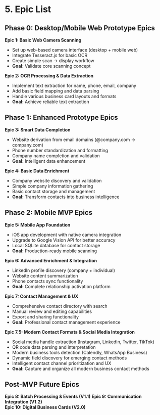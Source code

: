 # 5. Epic List

## Phase 0: Desktop/Mobile Web Prototype Epics

**Epic 1: Basic Web Camera Scanning**
- Set up web-based camera interface (desktop + mobile web)
- Integrate Tesseract.js for basic OCR
- Create simple scan → display workflow
- **Goal:** Validate core scanning concept

**Epic 2: OCR Processing & Data Extraction** 
- Implement text extraction for name, phone, email, company
- Add basic field mapping and data parsing
- Handle various business card layouts and formats
- **Goal:** Achieve reliable text extraction

## Phase 1: Enhanced Prototype Epics

**Epic 3: Smart Data Completion**
- Website derivation from email domains (@company.com → company.com)
- Phone number standardization and formatting  
- Company name completion and validation
- **Goal:** Intelligent data enhancement

**Epic 4: Basic Data Enrichment**
- Company website discovery and validation
- Simple company information gathering
- Basic contact storage and management
- **Goal:** Transform contacts into business intelligence

## Phase 2: Mobile MVP Epics

**Epic 5: Mobile App Foundation**
- iOS app development with native camera integration
- Upgrade to Google Vision API for better accuracy
- Local SQLite database for contact storage
- **Goal:** Production-ready mobile scanning

**Epic 6: Advanced Enrichment & Integration**
- LinkedIn profile discovery (company + individual)
- Website content summarization
- Phone contacts sync functionality
- **Goal:** Complete relationship activation platform

**Epic 7: Contact Management & UX**
- Comprehensive contact directory with search
- Manual review and editing capabilities
- Export and sharing functionality
- **Goal:** Professional contact management experience

**Epic 7.5: Modern Contact Formats & Social Media Integration**
- Social media handle extraction (Instagram, LinkedIn, Twitter, TikTok)
- QR code data parsing and interpretation
- Modern business tools detection (Calendly, WhatsApp Business)
- Dynamic field discovery for emerging contact methods
- Intelligent contact channel prioritization and UX
- **Goal:** Capture and organize all modern business contact methods

## Post-MVP Future Epics

**Epic 8: Batch Processing & Events (V1.1)**
**Epic 9: Communication Integration (V1.2)**  
**Epic 10: Digital Business Cards (V2.0)**
